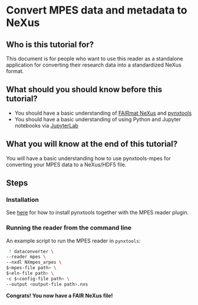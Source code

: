 # Convert MPES data and metadata to NeXus

## Who is this tutorial for?

This document is for people who want to use this reader as a standalone application for converting their research data
into a standardized NeXus format.

## What should you should know before this tutorial?

- You should have a basic understanding of [FAIRmat NeXus](https://github.com/FAIRmat/nexus_definitions) and [pynxtools](https://github.com/FAIRmat/pynxtools)
- You should have a basic understanding of using Python and Jupyter notebooks via [JupyterLab](https://jupyter.org)

## What you will know at the end of this tutorial?

You will have a basic understanding how to use pynxtools-mpes for converting your MPES data to a NeXus/HDF5 file.

## Steps

### Installation
See [here](./installation.md) for how to install pynxtools together with the MPES reader plugin.

### Running the reader from the command line
An example script to run the MPES reader in `pynxtools`:
```sh
 ! dataconverter \
--reader mpes \
--nxdl NXmpes_arpes \
$<mpes-file path> \
$<eln-file path> \
-c $<config-file path> \
--output <output-file path>.nxs
```

**Congrats! You now have a FAIR NeXus file!**
